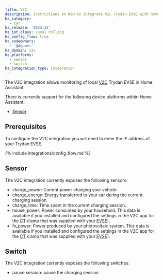 ```yaml
---
title: V2C 
description: Instructions on how to integrate V2C Trydan EVSE with Home Assistant.
ha_category:
  - Car
ha_release: '2023.12'
ha_iot_class: Local Polling
ha_config_flow: true
ha_codeowners:
  - '@dgomes'
ha_domain: v2c
ha_platforms:
  - sensor
  - switch
ha_integration_type: integration
---
```


The V2C integration allows monitoring of local [V2C](https://v2c.com) Trydan EVSE in Home Assistant.

There is currently support for the following device platforms within Home Assistant:

- [Sensor](#sensor)

## Prerequisites

To configure the V2C integration you will need to enter the IP address of your Trydan EVSE.

{% include integrations/config_flow.md %}

## Sensor

The V2C integration currently exposes the following sensors:

- charge_power: Current power charging your vehicle.
- charge_energy: Energy transferred to your car during the current charging session.
- charge_time: Time spent in the current charging session.
- house_power: Power consumed by your household. This data is available if you installed and configured the settings in the V2C app for the <abbr title="current transformer">CT</abbr> clamp that was supplied with your <abbr title="electric vehicle supply equipment">EVSE</abbr>).
- fv_power: Power produced by your photovoltaic system. This data is available if you installed and configured the settings in the V2C app for the <abbr title="current transformer">CT</abbr> clamp that was supplied with your <abbr title="electric vehicle supply equipment">EVSE</abbr>).

## Switch

The V2C integration currently exposes the following switches:

- pause session: pause the charging session
